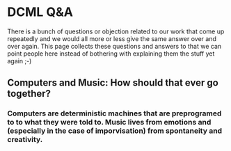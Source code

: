 # DCML Q&A

There is a bunch of questions or objection related to our work that come up repeatedly and we would all more or less give the same answer over and over again. This page collects these questions and answers to that we can point people here instead of bothering with explaining them the stuff yet again ;-)

## Computers and Music: How should that ever go together?

### Computers are deterministic machines that are preprogramed to to what they were told to. Music lives from emotions and (especially in the case of imporvisation) from spontaneity and creativity.


